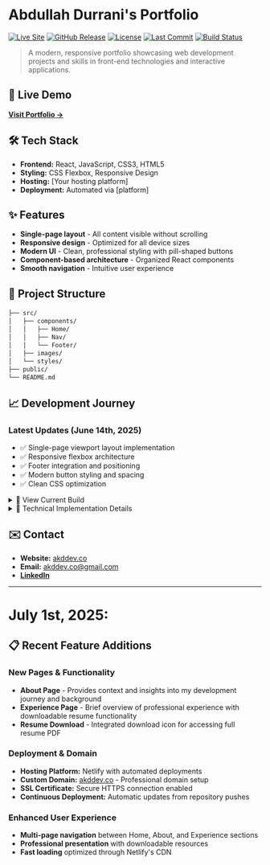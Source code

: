 # Abdullah Durrani's Portfolio

[![Live Site](https://img.shields.io/badge/Live%20Site-akddev.co-blue?style=for-the-badge)](https://akddev.co)
[![GitHub Release](https://img.shields.io/github/v/release/bootupAbdullah/personal_webpage?style=for-the-badge&color=4CAF50)](https://github.com/bootupAbdullah/personal_webpage/releases)
[![License](https://img.shields.io/github/license/bootupAbdullah/personal_webpage?style=for-the-badge&color=2196F3)](https://github.com/bootupAbdullah/personal_webpage/blob/main/LICENSE)
[![Last Commit](https://img.shields.io/github/last-commit/bootupAbdullah/personal_webpage?style=for-the-badge)](https://github.com/bootupAbdullah/personal_webpage)
[![Build Status](https://img.shields.io/badge/Build-Passing-green?style=for-the-badge)](https://akddev.co)

> A modern, responsive portfolio showcasing web development projects and skills in front-end technologies and interactive applications.

## 🚀 Live Demo
**[Visit Portfolio →](https://akddev.co)**

## 🛠️ Tech Stack
- **Frontend:** React, JavaScript, CSS3, HTML5
- **Styling:** CSS Flexbox, Responsive Design
- **Hosting:** [Your hosting platform]
- **Deployment:** Automated via [platform]

## ✨ Features
- **Single-page layout** - All content visible without scrolling
- **Responsive design** - Optimized for all device sizes
- **Modern UI** - Clean, professional styling with pill-shaped buttons
- **Component-based architecture** - Organized React components
- **Smooth navigation** - Intuitive user experience

## 📁 Project Structure
```
├── src/
│   ├── components/
│   │   ├── Home/
│   │   ├── Nav/
│   │   └── Footer/
│   ├── images/
│   └── styles/
├── public/
└── README.md
```


## 📈 Development Journey

### Latest Updates (June 14th, 2025)
- ✅ Single-page viewport layout implementation
- ✅ Responsive flexbox architecture
- ✅ Footer integration and positioning
- ✅ Modern button styling and spacing
- ✅ Clean CSS optimization

<details>
<summary>📸 View Current Build</summary>

![Current Portfolio Build](images/webpage_snapshot_june_14th_2025.png)
</details>

<details>
<summary>🔧 Technical Implementation Details</summary>

**Layout Architecture:**
```jsx
<main className='main-component'>
  <div id='navbar-component'><Nav /></div>
  <div id='home-component'>{page === "Home" && <Home setPage={setPage} />}</div>
  <Footer />
</main>
```

**Key CSS:**
```css
.main-component {
    min-height: 100vh;
    display: flex;
    flex-direction: column;
    justify-content: space-between;
}
```
</details>

## ✉️ Contact
- **Website:** [akddev.co](https://akddev.co)
- **Email:** [akddev.co@gmail.com](mailto:akddev.co@gmail.com)
- **[LinkedIn](www.linkedin.com/in/abdullah-durrani)**

---

# July 1st, 2025:

## 📋 Recent Feature Additions

### New Pages & Functionality
- **About Page** - Provides context and insights into my development journey and background
- **Experience Page** - Brief overview of professional experience with downloadable resume functionality
- **Resume Download** - Integrated download icon for accessing full resume PDF

### Deployment & Domain
- **Hosting Platform:** Netlify with automated deployments
- **Custom Domain:** [akddev.co](https://akddev.co) - Professional domain setup
- **SSL Certificate:** Secure HTTPS connection enabled
- **Continuous Deployment:** Automatic updates from repository pushes

### Enhanced User Experience
- **Multi-page navigation** between Home, About, and Experience sections
- **Professional presentation** with downloadable resources
- **Fast loading** optimized through Netlify's CDN
